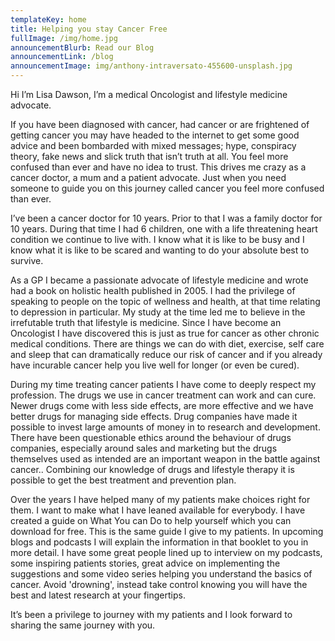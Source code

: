 ```yaml
---
templateKey: home
title: Helping you stay Cancer Free
fullImage: /img/home.jpg
announcementBlurb: Read our Blog
announcementLink: /blog
announcementImage: img/anthony-intraversato-455600-unsplash.jpg
---
```


Hi I’m Lisa Dawson, I’m a medical Oncologist and lifestyle medicine advocate.


If you have been diagnosed with cancer, had cancer or are frightened of getting cancer you may have headed to the internet to get some good advice and been bombarded with mixed messages; hype, conspiracy theory, fake news and slick truth that isn’t truth at all. You feel more confused than ever and have no idea to trust. This drives me crazy as a cancer doctor, a mum and a patient advocate. Just when you need someone to guide you on this journey called cancer you feel more confused than ever.


I’ve been a cancer doctor for 10 years. Prior to that I was a family doctor for 10 years. During that time I had 6 children, one with a life threatening heart condition we continue to live with. I know what it is like to be busy and I know what it is like to be scared and wanting to do your absolute best to survive.


As a GP I became a passionate advocate of lifestyle medicine and wrote had a book on holistic health published in 2005. I had the privilege of speaking to people on the topic of wellness and health, at that time relating to depression in particular. My study at the time led me to believe in the irrefutable truth that lifestyle is medicine. Since I have become an Oncologist I have discovered this is just as true for cancer as other chronic medical conditions. There are things we can do with diet, exercise, self care and sleep that can dramatically reduce our risk of cancer and if you already have incurable cancer help you live well for longer (or even be cured).


During my time treating cancer patients I have come to deeply respect my profession. The drugs we use in cancer treatment can work and can cure. Newer drugs come with less side effects, are more effective and we have better drugs for managing side effects. Drug companies have made it possible to invest large amounts of money in to research and development. There have been questionable ethics around the behaviour of drugs companies, especially around sales and marketing but the drugs themselves used as intended are an important weapon in the battle against cancer.. Combining our knowledge of drugs and lifestyle therapy it is possible to get the best treatment and prevention plan.


Over the years I have helped many of my patients make choices right for them. I want to make what I have leaned available for everybody. I have created a guide on What You can Do to help yourself which you can download for free. This is the same guide I give to my patients. In upcoming blogs and podcasts I will explain the information in that booklet to you in more detail. I have some great people lined up to interview on my podcasts, some inspiring patients stories, great advice on implementing the suggestions and some video series helping you understand the  basics of cancer. Avoid 'drowning', instead take control knowing you will have the best and latest research at your fingertips.


It’s been a privilege to journey with my patients and I look forward to sharing the same journey with you.
